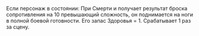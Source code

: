 Если персонаж в состоянии: При Смерти и получает результат броска сопротивления на 10 превышающий сложность, он поднимается на ноги в полной боевой готовности. Его запас Здоровья = 1. Срабатывает 1 раз за сцену. 